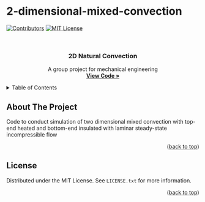 # 2-dimensional-mixed-convection
<!-- Improved compatibility of back to top link: See: https://github.com/othneildrew/Best-README-Template/pull/73 -->
<a name="readme-top"></a>
<!--
*** Thanks for checking out the Best-README-Template. If you have a suggestion
*** that would make this better, please fork the repo and create a pull request
*** or simply open an issue with the tag "enhancement".
*** Don't forget to give the project a star!
*** Thanks again! Now go create something AMAZING! :D
-->



<!-- PROJECT SHIELDS -->
<!--
*** I'm using markdown "reference style" links for readability.
*** Reference links are enclosed in brackets [ ] instead of parentheses ( ).
*** See the bottom of this document for the declaration of the reference variables
*** for contributors-url, forks-url, etc. This is an optional, concise syntax you may use.
*** https://www.markdownguide.org/basic-syntax/#reference-style-links
-->
[![Contributors][contributors-shield]][contributors-url]
[![MIT License][license-shield]][license-url]



<!-- PROJECT LOGO -->
<br />
<div align="center">

  <h3 align="center">2D Natural Convection</h3>

  <p align="center">
    A group project for mechanical engineering
    <br />
    <a href="https://github.com/Ansh-S14/2-dimensional-mixed-convection/blob/main/src/main.m"><strong>View Code »</strong></a>
    <br />
    
  </p>
</div>



<!-- TABLE OF CONTENTS -->
<details>
  <summary>Table of Contents</summary>
  <ol>
    <li>
      <a href="#about-the-project">About The Project</a>
    </li>
    <li><a href="#license">License</a></li>
  </ol>
</details>



<!-- ABOUT THE PROJECT -->
## About The Project

Code to conduct simulation of two dimensional mixed convection with top-end heated and bottom-end insulated with laminar steady-state incompressible flow



<p align="right">(<a href="#readme-top">back to top</a>)</p>


<!-- LICENSE -->
## License

Distributed under the MIT License. See `LICENSE.txt` for more information.

<p align="right">(<a href="#readme-top">back to top</a>)</p>

<!-- MARKDOWN LINKS & IMAGES -->
<!-- https://www.markdownguide.org/basic-syntax/#reference-style-links -->
[contributors-shield]: https://img.shields.io/github/contributors/Ansh-S14/2-dimensional-mixed-convection?color=blue&style=for-the-badge
[contributors-url]: https://github.com/Ansh-S14/2-dimensional-mixed-convection/graphs/contributors
[license-shield]: https://img.shields.io/github/license/Ansh-S14/2-dimensional-mixed-convection?color=blue&style=for-the-badge
[license-url]: https://github.com/Ansh-S14/2-dimensional-mixed-convection/blob/main/LICENSE
